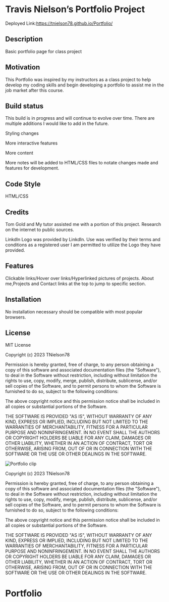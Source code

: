 # Travis Nielson’s Portfolio Project
Deployed Link:https://tnielson78.github.io/Portfolio/

## Description

Basic portfolio page for class project

## Motivation

This Portfolio was inspired by my instructors as a class project to help develop my coding skills and begin developing a portfolio to assist me in the job market after this course.

## Build status

This build is in progress and will continue to evolve over time. There are multiple additions I would like to add in the future.

Styling changes

More interactive features

More content

More notes will be added to HTML/CSS files to notate changes made and features for development.


## Code Style

HTML/CSS

## Credits

Tom Gold and My tutor assisted me with a portion of this project. Research on the internet to public sources.

LinkdIn Logo was provided by LinkdIn. Use was verified by their terms and conditions as a registered user I am permitted to utilize the Logo they have provided.

## Features

Clickable links/Hover over links/Hyperlinked pictures of projects. About me,Projects and Contact links at the top to jump to specific section.

## Installation

No installation necessary should be compatible with most popular browsers.

## License

MIT License


Copyright (c) 2023 TNielson78

Permission is hereby granted, free of charge, to any person obtaining a copy
of this software and associated documentation files (the "Software"), to deal
in the Software without restriction, including without limitation the rights
to use, copy, modify, merge, publish, distribute, sublicense, and/or sell
copies of the Software, and to permit persons to whom the Software is
furnished to do so, subject to the following conditions:

The above copyright notice and this permission notice shall be included in all
copies or substantial portions of the Software.

THE SOFTWARE IS PROVIDED "AS IS", WITHOUT WARRANTY OF ANY KIND, EXPRESS OR
IMPLIED, INCLUDING BUT NOT LIMITED TO THE WARRANTIES OF MERCHANTABILITY,
FITNESS FOR A PARTICULAR PURPOSE AND NONINFRINGEMENT. IN NO EVENT SHALL THE
AUTHORS OR COPYRIGHT HOLDERS BE LIABLE FOR ANY CLAIM, DAMAGES OR OTHER
LIABILITY, WHETHER IN AN ACTION OF CONTRACT, TORT OR OTHERWISE, ARISING FROM,
OUT OF OR IN CONNECTION WITH THE SOFTWARE OR THE USE OR OTHER DEALINGS IN THE
SOFTWARE.

![Portfolio clip](https://github.com/TNielson78/Portfolio/assets/147010160/cabd3021-ba8a-402a-8164-3f236843ad81)


Copyright (c) 2023 TNielson78


Permission is hereby granted, free of charge, to any person obtaining a copy
of this software and associated documentation files (the "Software"), to deal
in the Software without restriction, including without limitation the rights
to use, copy, modify, merge, publish, distribute, sublicense, and/or sell
copies of the Software, and to permit persons to whom the Software is
furnished to do so, subject to the following conditions:

The above copyright notice and this permission notice shall be included in all
copies or substantial portions of the Software.

THE SOFTWARE IS PROVIDED "AS IS", WITHOUT WARRANTY OF ANY KIND, EXPRESS OR
IMPLIED, INCLUDING BUT NOT LIMITED TO THE WARRANTIES OF MERCHANTABILITY,
FITNESS FOR A PARTICULAR PURPOSE AND NONINFRINGEMENT. IN NO EVENT SHALL THE
AUTHORS OR COPYRIGHT HOLDERS BE LIABLE FOR ANY CLAIM, DAMAGES OR OTHER
LIABILITY, WHETHER IN AN ACTION OF CONTRACT, TORT OR OTHERWISE, ARISING FROM,
OUT OF OR IN CONNECTION WITH THE SOFTWARE OR THE USE OR OTHER DEALINGS IN THE
SOFTWARE.

# Portfolio
